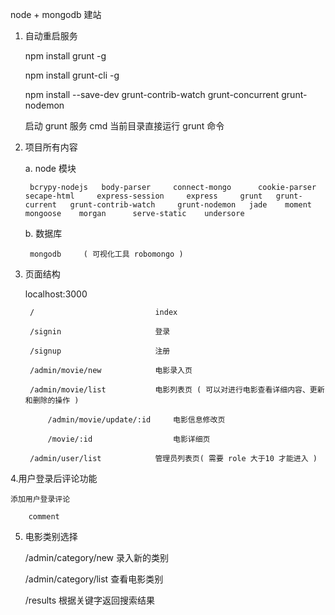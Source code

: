 node + mongodb 建站

1. 自动重启服务

    npm install grunt -g

    npm install grunt-cli -g

    npm install --save-dev grunt-contrib-watch grunt-concurrent grunt-nodemon

    启动 grunt 服务  cmd 当前目录直接运行 grunt 命令

2. 项目所有内容

    a. node 模块

        bcrypy-nodejs   body-parser     connect-mongo      cookie-parser    secape-html     express-session     express     grunt   grunt-current   grunt-contrib-watch     grunt-nodemon   jade    moment  mongoose    morgan      serve-static    undersore

    b. 数据库

        mongodb     ( 可视化工具 robomongo )

3. 页面结构

    localhost:3000

        /                           index

        /signin                     登录

        /signup                     注册

        /admin/movie/new            电影录入页

        /admin/movie/list           电影列表页 ( 可以对进行电影查看详细内容、更新和删除的操作 )

            /admin/movie/update/:id     电影信息修改页

            /movie/:id                  电影详细页

        /admin/user/list            管理员列表页( 需要 role 大于10 才能进入 )

4.用户登录后评论功能

    添加用户登录评论

        comment

5. 电影类别选择

    /admin/category/new         录入新的类别

    /admin/category/list        查看电影类别

    /results                    根据关键字返回搜索结果


